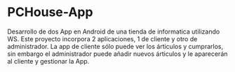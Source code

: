# PCHouse-App
Desarrollo de dos App en Android de una tienda de informatica utilizando WS.
Este proyecto incorpora 2 aplicaciones, 1 de cliente y otro de administrador. La app de cliente sólo puede ver los árticulos y cumprarlos, sin embargo el administrador puede añadir nuevos árticulos y le aparecerán al cliente y gestionar la App.
